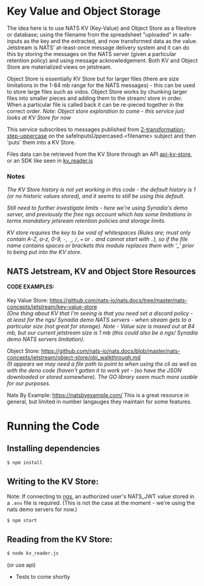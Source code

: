 # Key Value and Object Storage

The idea here is to use NATS KV (Key-Value) and Object Store as a filestore or database; using the filename from the spreadsheet "uploaded" in safe-inputs as the key and the extracted, and now transformed data as the value.  Jetstream is NATS' at-least-once message delivery system and it can do this by storing the messages on the NATS server (given a particular retention policy) and using message acknowledgement. Both KV and Object Store are materialized views on jetstream.  

Object Store is essentially KV Store but for larger files (there are size limitations in the 1-84 mb range for the NATS messages) - this can be used to store large files such as vidos. Object Store works by chunking larger files into smaller pieces and adding them to the stream/ store in order. When a particular file is called back it can be re-pieced together in the correct order. *Note: Object store exploration to come - this service just looks at KV Store for now*

This service subscribes to messages published from [2-transformation-step-uppercase](../2-transformation-step-uppercase/) on the safeInputsUppercased.\<filename\> subject and then 'puts' them into a KV Store. 

Files data can be retrieved from the KV Store through an API [api-kv-store](../api-kv-store), or an SDK like seen in [kv_reader.js](kv_reader.js)

### Notes
*The KV Store history is not yet working in this code - the default history is 1 (or no historic values stored), and it seems to still be using this default.*

*Still need to further investigate limits - here we're using Synadia's demo server, and previously the free ngs account which has some limitations in terms mandatory jetsream retention policies and storage limits.* 

*KV store requires the key to be void of whitespaces (Rules are; must only contain A-Z, a-z, 0-9, `-`, `_`, `/`, `=` or `.` and cannot start with `.`), so if the file name contains spaces or brackets this module replaces them with '_' prior to being put into the KV store.*

## NATS Jetstream, KV and Object Store Resources



#### CODE EXAMPLES:
Key Value Store: https://github.com/nats-io/nats.docs/tree/master/nats-concepts/jetstream/key-value-store  
*(One thing about KV that I'm seeing is that you need set a discard policy - at least for the ngs/ Synadia demo NATS servers - when stream gets to a particular size (not great for storage). Note - Value size is maxed out at 84 mb, but our current jetstream size is 1 mb (this could also be a ngs/ Synadia demo NATS servers limitation).* 

Object Store:
https://github.com/nats-io/nats.docs/blob/master/nats-concepts/jetstream/object-store/obj_walkthrough.md   
*(It appears we may need a file path to point to when using the cli as well as with the deno code (haven't gotten it to work yet - (so have the JSON downloaded or stored somewhere).  The GO library seem much more usable for our purposes.* 

Nats By Example: 
https://natsbyexample.com/  This is a great resource in general, but limited in number langauges they maintain for some features.

# Running the Code

## Installing dependencies

```bash
$ npm install
```

## Writing to the KV Store:
Note: If connecting to [ngs](https://synadia.com/ngs), an authorized user's NATS_JWT value stored in a `.env` file is required. (This is not the case at the moment - we're using the nats demo servers for now.)
```bash
$ npm start
```

## Reading from the KV Store:

```bash
$ node kv_reader.js
```
(or use api)
* Tests to come shortly

